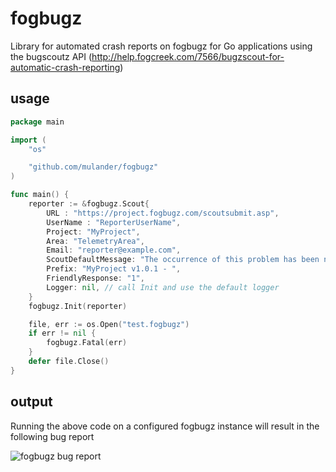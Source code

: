 fogbugz
=======

Library for automated crash reports on fogbugz for Go applications using the bugscoutz API (http://help.fogcreek.com/7566/bugzscout-for-automatic-crash-reporting)

usage
-----

```go
package main

import (
	"os"

	"github.com/mulander/fogbugz"
)

func main() {
	reporter := &fogbugz.Scout{
		URL : "https://project.fogbugz.com/scoutsubmit.asp",
		UserName : "ReporterUserName",
		Project: "MyProject",
		Area: "TelemetryArea",
		Email: "reporter@example.com",
		ScoutDefaultMessage: "The occurrence of this problem has been noted. Thank you for using MyProject!",
		Prefix: "MyProject v1.0.1 - ",
		FriendlyResponse: "1",
		Logger: nil, // call Init and use the default logger
	}
	fogbugz.Init(reporter)

	file, err := os.Open("test.fogbugz")
	if err != nil {
		fogbugz.Fatal(err)
	}
	defer file.Close()
}

```

output
------

Running the above code on a configured fogbugz instance will result in the following bug report

![fogbugz bug report](http://i.imgur.com/BcfZoMq.png)
